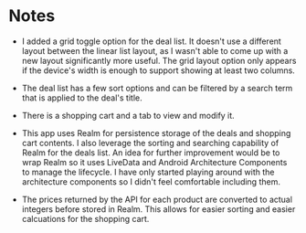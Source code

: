 # Notes

- I added a grid toggle option for the deal list. It doesn't use a different layout between the linear list layout, as I wasn't able to come up with a new layout significantly more useful. The grid layout option only appears if the device's width is enough to support showing at least two columns.

- The deal list has a few sort options and can be filtered by a search term that is applied to the deal's title.

- There is a shopping cart and a tab to view and modify it.

- This app uses Realm for persistence storage of the deals and shopping cart contents. I also leverage the sorting and searching capability of Realm for the deals list. An idea for further improvement would be to wrap Realm so it uses LiveData and Android Architecture Components to manage the lifecycle. I have only started playing around with the architecture components so I didn't feel comfortable including them.

- The prices returned by the API for each product are converted to actual integers before stored in Realm. This allows for easier sorting and easier calcuations for the shopping cart.
